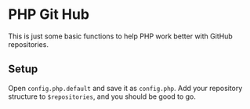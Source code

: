 PHP Git Hub
===========

This is just some basic functions to help PHP work better with GitHub repositories.

Setup
-----
Open `config.php.default` and save it as `config.php`. Add your repository structure to `$repositories`, and you should be good to go.

